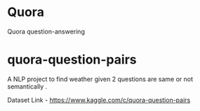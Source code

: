 # Quora
Quora question-answering
# quora-question-pairs
A NLP project to find weather given 2 questions are same or not semantically .

Dataset Link - https://www.kaggle.com/c/quora-question-pairs
